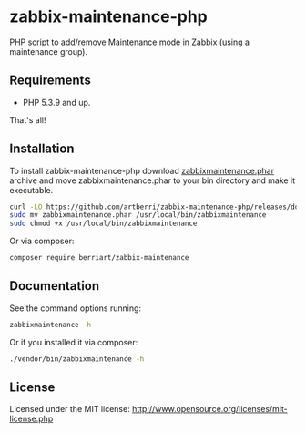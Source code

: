 # zabbix-maintenance-php

PHP script to add/remove Maintenance mode in Zabbix (using a maintenance group).


## Requirements

* PHP 5.3.9 and up.

That's all!

## Installation

To install zabbix-maintenance-php download [zabbixmaintenance.phar](https://github.com/artberri/zabbix-maintenance-php/releases/download/v0.0.2/zabbixmaintenance.phar) archive and move zabbixmaintenance.phar to your bin directory and make it executable.

``` sh
curl -LO https://github.com/artberri/zabbix-maintenance-php/releases/download/v0.0.2/zabbixmaintenance.phar
sudo mv zabbixmaintenance.phar /usr/local/bin/zabbixmaintenance
sudo chmod +x /usr/local/bin/zabbixmaintenance
```

Or via composer:

``` sh
composer require berriart/zabbix-maintenance
```


## Documentation

See the command options running:

``` sh
zabbixmaintenance -h
```

Or if you installed it via composer:

``` sh
./vendor/bin/zabbixmaintenance -h
```

## License

Licensed under the MIT license: http://www.opensource.org/licenses/mit-license.php

